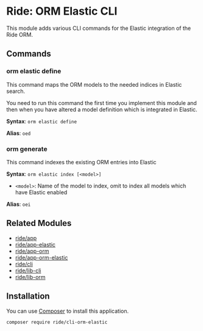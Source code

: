 # Ride: ORM Elastic CLI

This module adds various CLI commands for the Elastic integration of the Ride ORM.

## Commands

### orm elastic define

This command maps the ORM models to the needed indices in Elastic search.

You need to run this command the first time you implement this module and then when you have altered a model definition which is integrated in Elastic.

**Syntax**: ```orm elastic define```

**Alias**: ```oed```

### orm generate

This command indexes the existing ORM entries into Elastic

**Syntax**: ```orm elastic index [<model>]```
- ```<model>```: Name of the model to index, omit to index all models which have Elastic enabled

**Alias**: ```oei```

## Related Modules 

- [ride/app](https://github.com/all-ride/ride-app)
- [ride/app-elastic](https://github.com/all-ride/ride-app-elastic)
- [ride/app-orm](https://github.com/all-ride/ride-app-orm)
- [ride/app-orm-elastic](https://github.com/all-ride/ride-app-orm-elastic)
- [ride/cli](https://github.com/all-ride/ride-cli)
- [ride/lib-cli](https://github.com/all-ride/ride-lib-cli)
- [ride/lib-orm](https://github.com/all-ride/ride-lib-system)

## Installation

You can use [Composer](http://getcomposer.org) to install this application.

```
composer require ride/cli-orm-elastic
```
